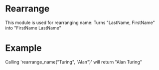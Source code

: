 Rearrange
=========

This module is used for rearranging name:
Turns "LastName, FirstName" into "FirstName LastName"


# Example

Calling 'rearrange_name("Turing", "Alan")' will return "Alan Turing"